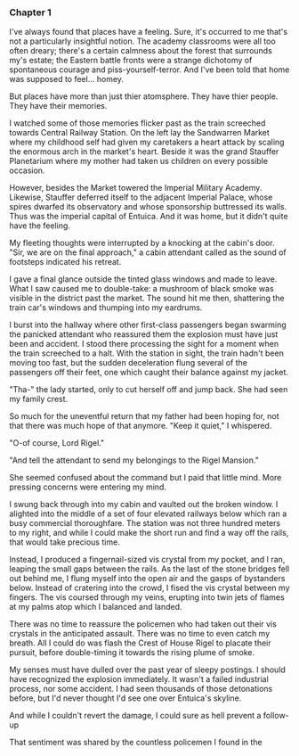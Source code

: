 ### Chapter 1

I've always found that places have a feeling. Sure, it's occurred to me that's not a particularly insightful notion. The academy classrooms were all too often dreary; there's a certain calmness about the forest that surrounds my's estate; the Eastern battle fronts were a strange dichotomy of spontaneous courage and piss-yourself-terror. And I've been told that home was supposed to feel... homey.

But places have more than just thier atomsphere. They have thier people. They have their memories.

I watched some of those memories flicker past as the train screeched towards Central Railway Station. On the left lay the Sandwarren Market where my childhood self had given my caretakers a heart attack by scaling the enormous arch in the market's heart. Beside it was the grand Stauffer Planetarium where my mother had taken us children on every possible occasion.

However, besides the Market towered the Imperial Military Academy. Likewise, Stauffer deferred itself to the adjacent Imperial Palace, whose spires dwarfed its observatory and whose sponsorship buttressed its walls. Thus was the imperial capital of Entuica. And it was home, but it didn't quite have the feeling.

My fleeting thoughts were interrupted by a knocking at the cabin's door. "Sir, we are on the final approach," a cabin attendant called as the sound of footsteps indicated his retreat.

I gave a final glance outside the tinted glass windows and made to leave. What I saw caused me to double-take: a mushroom of black smoke was visible in the district past the market. The sound hit me then, shattering the train car's windows and thumping into my eardrums.

I burst into the hallway where other first-class passengers began swarming the panicked attendant who reassured them the explosion must have just been and accident. I stood there processing the sight for a moment when the train screeched to a halt. With the station in sight, the train hadn't been moving too fast, but the sudden deceleration flung several of the passengers off their feet, one which caught their balance against my jacket.

"Tha-" the lady started, only to cut herself off and jump back. She had seen my family crest.

So much for the uneventful return that my father had been hoping for, not that there was much hope of that anymore. "Keep it quiet," I whispered.

"O-of course, Lord Rigel."

"And tell the attendant to send my belongings to the Rigel Mansion."

She seemed confused about the command but I paid that little mind. More pressing concerns were entering my mind.

I swung back through into my cabin and vaulted out the broken window. I alighted into the middle of a set of four elevated railways below which ran a busy commercial thoroughfare. The station was not three hundred meters to my right, and while I could make the short run and find a way off the rails, that would take precious time.

Instead, I produced a fingernail-sized vis crystal from my pocket, and I ran, leaping the small gaps between the rails. As the last of the stone bridges fell out behind me, I flung myself into the open air and the gasps of bystanders below. Instead of cratering into the crowd, I fised the vis crystal between my fingers. The vis coursed through my veins, erupting into twin jets of flames at my palms atop which I balanced and landed.

There was no time to reassure the policemen who had taken out their vis crystals in the anticipated assault. There was no time to even catch my breath. All I could do was flash the Crest of House Rigel to placate their pursuit, before double-timing it towards the rising plume of smoke.

My senses must have dulled over the past year of sleepy postings. I should have recognized the explosion immediately. It wasn't a failed industrial process, nor some accident. I had seen thousands of those detonations before, but I'd never thought I'd see one over Entuica's skyline.

And while I couldn't revert the damage, I could sure as hell prevent a follow-up

That sentiment was shared by the countless policemen I found in the
